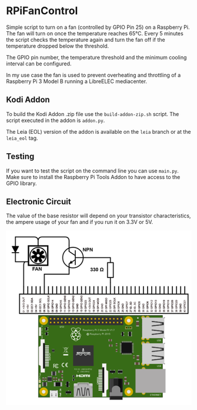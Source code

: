 # RPiFanControl

Simple script to turn on a fan (controlled by GPIO Pin 25) on a Raspberry Pi. The fan will turn on once the temperature reaches 65°C. Every 5 minutes the script checks the temperature again and turn the fan off if the temperature dropped below the threshold.

The GPIO pin number, the temperature threshold and the minimum cooling interval can be configured.

In my use case the fan is used to prevent overheating and throttling of a Raspberry Pi 3 Model B running a LibreELEC mediacenter.

## Kodi Addon

To build the Kodi Addon .zip file use the `build-addon-zip.sh` script.
The script executed in the addon is `addon.py`.

The Leia (EOL) version of the addon is available on the `leia` branch or at the `leia_eol` tag.

## Testing

If you want to test the script on the command line you can use `main.py`. Make sure to install the Raspberry Pi Tools Addon to have access to the GPIO library.

## Electronic Circuit

The value of the base resistor will depend on your transistor characteristics, the ampere usage of your fan and if you run it on 3.3V or 5V.

![electronic circuit](circuit.png)
